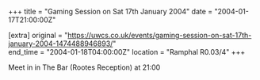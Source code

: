 +++
title = "Gaming Session on Sat 17th January 2004"
date = "2004-01-17T21:00:00Z"

[extra]
original = "https://uwcs.co.uk/events/gaming-session-on-sat-17th-january-2004-1474488946893/"    
end_time = "2004-01-18T04:00:00Z"
location = "Ramphal R0.03/4"
+++

Meet in in The Bar (Rootes Reception) at 21:00

